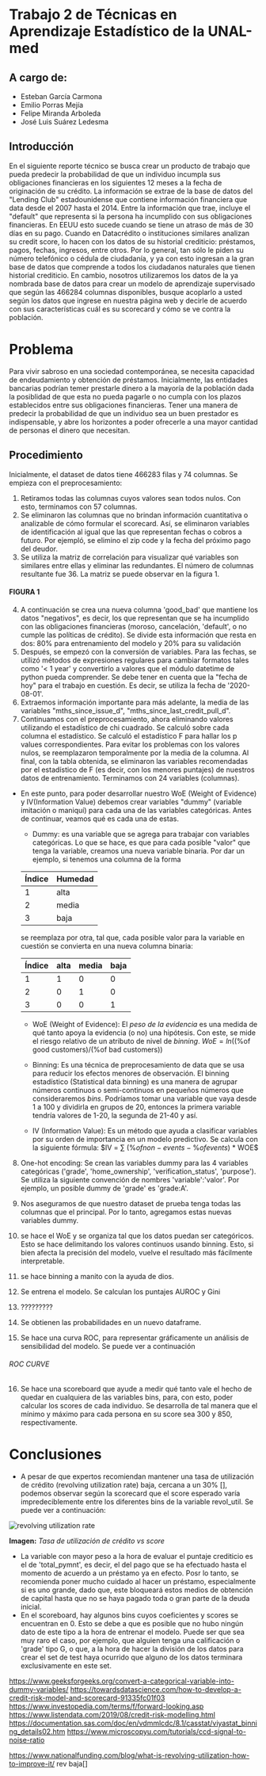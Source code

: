 # Trabajo 2 de Técnicas en Aprendizaje Estadístico de la UNAL-med 

## A cargo de:

- Esteban García Carmona
- Emilio Porras Mejía
- Felipe Miranda Arboleda
- José Luis Suárez Ledesma

## Introducción 
En el siguiente reporte técnico se busca crear un producto de trabajo que pueda predecir la probabilidad de que un individuo incumpla sus obligaciones financieras en los siguientes 12 meses a la fecha de originación de su crédito. La información se extrae de la base de datos del "Lending Club" estadounidense que contiene información financiera que data desde el 2007 hasta el 2014. Entre la información que trae, incluye el "default" que representa si la persona ha incumplido con sus obligaciones financieras. En EEUU esto sucede cuando se tiene un atraso de más de 30 días en su pago. 
Cuando en Datacrédito o instituciones similares analizan su credit score, lo hacen con los datos de su historial crediticio: préstamos, pagos, fechas, ingresos, entre otros. Por lo general, tan sólo le piden su número telefónico o cédula de ciudadanía, y ya con esto ingresan a la gran base de datos que comprende a todos los ciudadanos naturales que tienen historial crediticio. En cambio, nosotros utilizaremos los datos de la ya nombrada base de datos para crear un modelo de aprendizaje supervisado que según las 466284 columnas disponibles, busque acoplarlo a usted según los datos que ingrese en nuestra página web y decirle de acuerdo con sus características cuál es su scorecard y cómo se ve contra la población. 

# Problema
Para vivir sabroso en una sociedad contemporánea, se necesita capacidad de endeudamiento y obtención de préstamos. Inicialmente, las entidades bancarias podrían temer prestarle dinero a la mayoría de la población dada la posiblidad de que esta no pueda pagarle o no cumpla con los plazos establecidos entre sus obligaciones financieras. Tener una manera de predecir la probabilidad de que un individuo sea un buen prestador es indispensable, y abre los horizontes a poder ofrecerle a una mayor cantidad de personas el dinero que necesitan.
## Procedimiento
Inicialmente, el dataset de datos tiene 466283 filas y 74 columnas. Se empieza con el preprocesamiento:
1. Retiramos todas las columnas cuyos valores sean todos nulos. Con esto, terminamos con 57 columnas. 
2. Se eliminaron las columnas que no brindan información cuantitativa o analizable de cómo formular el scorecard. Así, se eliminaron variables de identificación al igual que las que representan fechas o cobros a futuro. Por ejempló, se elimino el zip code y la fecha del próximo pago del deudor.
3. Se utiliza la matriz de correlación para visualizar qué variables son similares entre ellas y eliminar las redundantes. El número de columnas resultante fue 36. La matriz se puede observar en la figura 1. 
#### FIGURA 1
4. A continuación se crea una nueva columna 'good_bad' que mantiene los datos "negativos", es decir, los que representan que se ha incumplido con las obligaciones financieras (moroso, cancelación, 'default', o no cumple las políticas de crédito). Se divide esta información que resta en dos: 80% para entrenamiento del modelo y 20% para su validación
5. Después, se empezó con la conversión de variables. Para las fechas, se utilizó métodos de expresiones regulares para cambiar formatos tales como '< 1 year' y convertirlo a valores que el módulo datetime de python pueda comprender. Se debe tener en cuenta que la "fecha de hoy" para el trabajo en cuestión. Es decir, se utiliza la fecha de '2020-08-01'.
6. Extraemos información importante para más adelante, la media de las variables "mths_since_issue_d", "mths_since_last_credit_pull_d".
7. Continuamos con el preprocesamiento, ahora eliminando valores utilizando el estadístico de chi cuadrado. Se calculó sobre cada columna el estadístico. Se calculó el estadístico F para hallar los p values correspondientes. Para evitar los problemas con los valores nulos, se reemplazaron temporalmente por la media de la columna. Al final, con la tabla obtenida, se eliminaron las variables recomendadas por el estadístico de F (es decir, con los menores puntajes) de nuestros datos de entrenamiento. Terminamos con 24 variables (columnas).
- En este punto, para poder desarrollar nuestro WoE (Weight of Evidence) y IV(Information Value) debemos crear variables "dummy" (variable imitación o maniquí) para cada una de las variables categóricas. Antes de continuar, veamos qué es cada una de estas.
  - Dummy: es una variable que se agrega para trabajar con variables categóricas. Lo que se hace, es que para cada posible "valor" que tenga la variable, creamos una nueva variable binaria. Por dar un ejemplo, si tenemos una columna de la forma



  |Índice| Humedad |
  | --- | --- |
  |1| alta |
  |2| media |
  |3| baja |

  se reemplaza por otra, tal que, cada posible valor para la variable en cuestión se convierta en una nueva columna binaria:

  |Índice| alta | media | baja| 
  | ---- | ---- | ---- | ---- |
  | 1 | 1    |   0  | 0  |
  | 2 | 0    |   1  | 0  |
  | 3 | 0   |   0  | 1  |

  - WoE (Weight of Evidence): El _peso de la evidencia_ es una medida de qué tanto apoya la evidencia (o no) una hipótesis. Con este, se mide el riesgo relativo de un atributo de nivel de _binning_.
  $WoE = ln$((\%of good customers)/(\%of bad customers))


  - Binning: Es una técnica de preprocesamiento de data que se usa para reducir los efectos menores de observación. El binning estadístico (Statistical data binning) es una manera de agrupar números continuos o semi-continuos en pequeños números que consideraremos _bins_. Podríamos tomar una variable que vaya desde 1 a 100 y dividirla en grupos de 20, entonces la primera variable tendría valores de 1-20, la segunda de 21-40 y así.
   - IV (Information Value): Es un método que ayuda a clasificar variables por su orden de importancia en un modelo predictivo. Se calcula con la siguiente fórmula:
  $IV = ∑ $(\% of non-events - \% of events)$ * WOE$

8. One-hot encoding: Se crean las variables dummy para las 4 variables categóricas ('grade', 'home_ownership', 'verification_status', 'purpose'). Se utiliza la siguiente convención de nombres 'variable':'valor'. Por ejemplo, un posible dummy de 'grade' es 'grade:A'. 

9. Nos aseguramos de que nuestro dataset de prueba tenga todas las columnas que el principal. Por lo tanto, agregamos estas nuevas variables dummy.

10. se hace el WoE y se organiza tal que los datos puedan ser categóricos. Esto se hace delimitando los valores continuos usando binning. Esto, si bien afecta la precisión del modelo, vuelve el resultado más fácilmente interpretable.
11. se hace binning a manito con la ayuda de dios.
12. Se entrena el modelo. Se calculan los puntajes AUROC y Gini
13. ?????????
14. Se obtienen las probabilidades en un nuevo dataframe. 
15. Se hace una curva ROC, para representar gráficamente un análisis de sensibilidad del modelo. Se puede ver a continuación 
###### ROC CURVE
16. Se hace una scoreboard que ayude a medir qué tanto vale el hecho de quedar en cualquiera de las variables bins, para, con esto, poder calcular los scores de cada individuo. Se desarrolla de tal manera que el mínimo y máximo para cada persona en su score sea 300 y 850, respectivamente. 
# Conclusiones
* A pesar de que expertos recomiendan mantener una tasa de utilización de crédito (revolving utilization rate) baja, cercana a un 30% [], podemos observar según la scorecard que el score esperado varía impredeciblemente entre los diferentes bins de la variable revol_util. Se puede ver a continuación:
<img src="/DataFramesYutiles/Figure_1.png" alt="revolving utilization rate" title="Tasa de utilización">

**Imagen:** *Tasa de utilización de crédito vs score*

* La variable con mayor peso a la hora de evaluar el puntaje crediticio es el de 'total_pymnt', es decir, el del pago que se ha efectuado hasta el momento de acuerdo a un préstamo ya en efecto. Posr lo tanto, se recomienda poner mucho cuidado al hacer un préstamo, especialmente si es uno grande, dado que, este bloqueará estos medios de obtención de capital hasta que no se haya pagado toda o gran parte de la deuda inicial. 
* En el scoreboard, hay algunos bins cuyos coeficientes y scores se encuentran en 0. Esto se debe a que es posible que no hubo ningún dato de este tipo a la hora de entrenar el modelo. Puede ser que sea muy raro el caso, por ejemplo, que alguien tenga una calificación o 'grade' tipo G, o que, a la hora de hacer la división de los datos para crear el set de test haya ocurrido que alguno de los datos terminara exclusivamente en este set. 




https://www.geeksforgeeks.org/convert-a-categorical-variable-into-dummy-variables/
https://towardsdatascience.com/how-to-develop-a-credit-risk-model-and-scorecard-91335fc01f03
https://www.investopedia.com/terms/f/forward-looking.asp
https://www.listendata.com/2019/08/credit-risk-modelling.html
https://documentation.sas.com/doc/en/vdmmlcdc/8.1/casstat/viyastat_binning_details02.htm
https://www.microscopyu.com/tutorials/ccd-signal-to-noise-ratio

https://www.nationalfunding.com/blog/what-is-revolving-utilization-how-to-improve-it/ rev baja[]